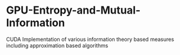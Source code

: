 # GPU-Entropy-and-Mutual-Information
CUDA Implementation of various information theory based measures including approximation based algorithms
